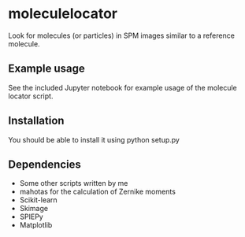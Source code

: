 # moleculelocator
Look for molecules (or particles) in SPM images similar to a reference molecule.

## Example usage
See the included Jupyter notebook for example usage of the molecule locator script.


## Installation
You should be able to install it using python setup.py

## Dependencies
- Some other scripts written by me
- mahotas for the calculation of Zernike moments
- Scikit-learn
- Skimage
- SPIEPy
- Matplotlib 
